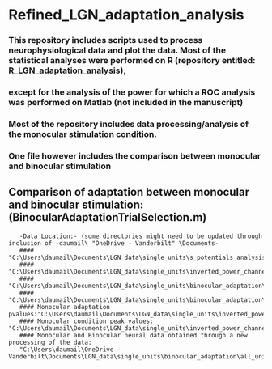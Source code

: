 # Refined_LGN_adaptation_analysis
### This repository includes scripts used to process neurophysiological data and plot the data. Most of the statistical analyses were performed on R (repository entitled: R_LGN_adaptation_analysis), 
### except for the analysis of the power for which a ROC analysis was performed on Matlab (not included in the manuscript)
### Most of the repository includes data processing/analysis of the monocular stimulation condition.
### One file however includes the comparison between monocular and binocular stimulation

## Comparison of adaptation between monocular and binocular stimulation: (BinocularAdaptationTrialSelection.m)
       -Data Location:- (some directories might need to be updated through inclusion of -daumail\ "OneDrive - Vanderbilt" \Documents-
       #### "C:\Users\daumail\Documents\LGN_data\single_units\s_potentials_analysis\analysis\single_units_ns6_metadata.mat"
       #### "C:\Users\daumail\Documents\LGN_data\single_units\inverted_power_channels\good_single_units_data_4bumps_more\new_peak_alignment_anal\refined_dataset.mat"
       #### "C:\Users\daumail\Documents\LGN_data\single_units\binocular_adaptation\all_units\NoFiltMultiContSUA.mat"
       #### "C:\Users\daumail\Documents\LGN_data\single_units\binocular_adaptation\all_units\all_unfiltered_data_peaks.mat"
       #### Monocular adaptation pvalues:"C:\Users\daumail\Documents\LGN_data\single_units\inverted_power_channels\good_single_units_data_4bumps_more\new_peak_alignment_anal\lmer_results_peaks\lmer_results_orig_03032020_corrected.csv"
       #### Monocular condition peak values: "C:\Users\daumail\Documents\LGN_data\single_units\inverted_power_channels\good_single_units_data_4bumps_more\new_peak_alignment_anal\su_peaks_03032020_corrected\orig_peak_values\all_units\all_data_peaks"
       #### Monocular and Binocular neural data obtained through a new processing of the data: 
       "C:\Users\daumail\OneDrive - Vanderbilt\Documents\LGN_data\single_units\binocular_adaptation\all_units\all_orig_bs_zscore_trials"


